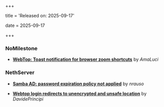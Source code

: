 +++

title = 'Released on: 2025-09-17'

date = 2025-09-17

+++

### NoMilestone

- **[WebTop: Toast notification for browser zoom shortcuts](https://github.com/NethServer/dev/issues/7615)** by *AmaLuci*

### NethServer

- **[Samba AD: password expiration policy not applied](https://github.com/NethServer/dev/issues/7558)** by *nrauso*

- **[Webtop login redirects to unencrypted and unsafe location](https://github.com/NethServer/dev/issues/7547)** by *DavidePrincipi*


